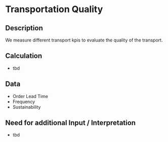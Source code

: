 # Transportation Quality

## Description
We measure different transport kpis to evaluate the quality of the transport.

## Calculation
* tbd

## Data
* Order Lead Time
* Frequency
* Sustainability

## Need for additional Input / Interpretation
* tbd
